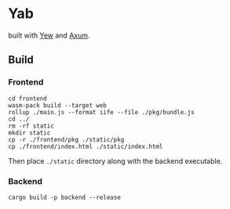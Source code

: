 # Yab

built with [Yew](https://github.com/yewstack/yew) and [Axum](https://github.com/tokio-rs/axum).

## Build

### Frontend

```shell
cd frontend
wasm-pack build --target web
rollup ./main.js --format iife --file ./pkg/bundle.js
cd ../
rm -rf static
mkdir static
cp -r ./frontend/pkg ./static/pkg
cp ./frontend/index.html ./static/index.html
```

Then place `./static` directory along with the backend executable.

### Backend

```shell
cargo build -p backend --release
```
